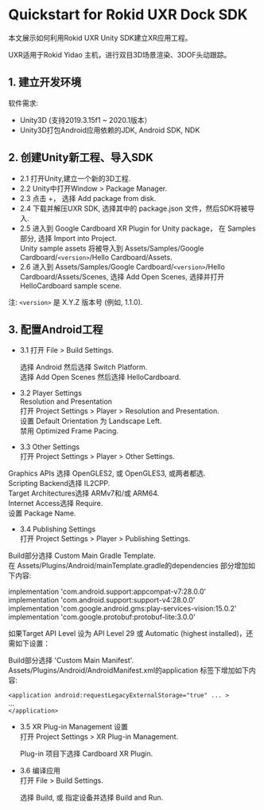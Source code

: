# Quickstart for Rokid UXR Dock SDK

本文展示如何利用Rokid UXR Unity SDK建立XR应用工程。

UXR适用于Rokid Yidao 主机，进行双目3D场景渲染、3DOF头动跟踪。



## 1. 建立开发环境
 软件需求:  
  * Unity3D (支持2019.3.15f1 ~ 2020.1版本）
  * Unity3D打包Android应用依赖的JDK, Android SDK, NDK


## 2. 创建Unity新工程、导入SDK

* 2.1 打开Unity,建立一个新的3D工程.
* 2.2 Unity中打开Window > Package Manager.
* 2.3 点击 +， 选择 Add package from disk.
* 2.4 下载并解压UXR SDK, 选择其中的 package.json 文件，然后SDK将被导入.
* 2.5 进入到 Google Cardboard XR Plugin for Unity package， 在 Samples 部分, 选择 Import into Project.  
   Unity sample assets 将被导入到 Assets/Samples/Google Cardboard/`<version>`/Hello Cardboard/Assets.
* 2.6 进入到 Assets/Samples/Google Cardboard/`<version>`/Hello Cardboard/Assets/Scenes, 选择 Add Open Scenes, 选择并打开 HelloCardboard sample scene.

注: `<version>` 是 X.Y.Z 版本号 (例如, 1.1.0).

## 3. 配置Android工程

* 3.1 打开 File > Build Settings.

  选择 Android 然后选择 Switch Platform.  
  选择 Add Open Scenes 然后选择 HelloCardboard.

* 3.2 Player Settings  
Resolution and Presentation  
打开 Project Settings > Player > Resolution and Presentation.  
设置 Default Orientation 为 Landscape Left.  
禁用 Optimized Frame Pacing.

* 3.3 Other Settings  
打开 Project Settings > Player > Other Settings.  

Graphics APIs 选择 OpenGLES2, 或 OpenGLES3, 或两者都选.  
Scripting Backend选择 IL2CPP.  
Target Architectures选择 ARMv7和/或 ARM64.  
Internet Access选择 Require.  
设置 Package Name.  


* 3.4 Publishing Settings  
打开 Project Settings > Player > Publishing Settings.

Build部分选择 Custom Main Gradle Template.  
在 Assets/Plugins/Android/mainTemplate.gradle的dependencies 部分增加如下内容:

  implementation 'com.android.support:appcompat-v7:28.0.0'  
  implementation 'com.android.support:support-v4:28.0.0'  
  implementation 'com.google.android.gms:play-services-vision:15.0.2'  
  implementation 'com.google.protobuf:protobuf-lite:3.0.0'  


如果Target API Level 设为 API Level 29 或 Automatic (highest installed)，还需如下设置：

Build部分选择 'Custom Main Manifest'.  
 Assets/Plugins/Android/AndroidManifest.xml的application 标签下增加如下内容:

  `<application android:requestLegacyExternalStorage="true" ... >`  
    ...  
  `</application>`

* 3.5 XR Plug-in Management 设置  
打开 Project Settings > XR Plug-in Management.

  Plug-in 项目下选择 Cardboard XR Plugin.

* 3.6 编译应用  
打开 File > Build Settings.

  选择 Build, 或 指定设备并选择 Build and Run.

